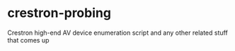 # crestron-probing
Crestron high-end AV device enumeration script and any other related stuff that comes up
